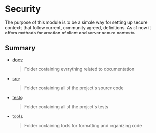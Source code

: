 # Security

The purpose of this module is to be a simple way for setting up secure contexts that follow current,
community agreed, definitions. As of now it offers methods for creation of client and server secure
contexts.

## Summary

+ [docs](./docs):
    > Folder containing everything related to documentation
+ [src](./src):
    > Folder containing all of the project's source code
+ [tests](./tests):
    > Folder containing all of the project's tests
+ [tools](./tools):
    > Folder containing tools for formatting and organizing code
